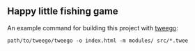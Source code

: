 ## Happy little fishing game

An example command for building this project with [tweego](https://github.com/tmedwards/tweego):

`path/to/tweego/tweego -o index.html -m modules/ src/*.twee`
